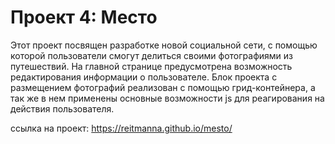 # Проект 4: Место

Этот проект посвящен разработке новой социальной сети, с помощью которой пользователи смогут делиться своими фотографиями из путешествий. На главной странице предусмотрена возможность редактирования информации о пользователе. Блок проекта с размещением фотографий реализован с помощью грид-контейнера, а так же в нем применены основные возможности js для реагирования на действия пользователя.

ссылка на проект: https://reitmanna.github.io/mesto/
